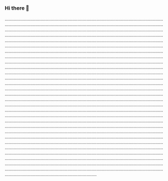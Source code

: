### Hi there 👋

....................................................................................................................................................................................................................................................................................................................................................................................................................................................................................................................................................................................................................................................................................................................................................................................................................................................................................................................................................................................................................................................................................................................................................................................................................................................................................................................................................................................................................................................................................................................................................................................................................................................................................................................................................................................................................................................................................................................................................................................................................................................................................................................................................................................................................................................................................................................................................................................................................................................................................................................................................................................................................................................................................................................................................................................................................................................................................................................................................................................................................................................................................................................................................................................................................................................................................................................................................................................................................................................................................................................................................................................................................................................................................................................................................................................................................